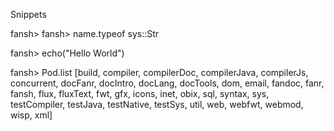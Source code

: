 Snippets

fansh> 
fansh> name.typeof
sys::Str

fansh> echo("Hello World")

fansh> Pod.list
[build, compiler, compilerDoc, compilerJava, compilerJs, concurrent, docFanr, docIntro, docLang, docTools, dom, email, fandoc, fanr, fansh, flux, fluxText, fwt, gfx, icons, inet, obix, sql, syntax, sys, testCompiler, testJava, testNative, testSys, util, web, webfwt, webmod, wisp, xml]
